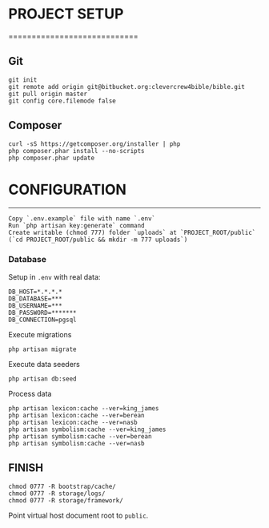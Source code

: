# PROJECT SETUP
============================

## Git

~~~
git init
git remote add origin git@bitbucket.org:clevercrew4bible/bible.git
git pull origin master
git config core.filemode false
~~~

## Composer

~~~
curl -sS https://getcomposer.org/installer | php
php composer.phar install --no-scripts
php composer.phar update
~~~


# CONFIGURATION
---------------

~~~
Copy `.env.example` file with name `.env`
Run `php artisan key:generate` command
Create writable (chmod 777) folder `uploads` at `PROJECT_ROOT/public` (`cd PROJECT_ROOT/public && mkdir -m 777 uploads`)
~~~

### Database

Setup in `.env` with real data:


```
DB_HOST=*.*.*.*
DB_DATABASE=***
DB_USERNAME=***
DB_PASSWORD=*******
DB_CONNECTION=pgsql

```

Execute migrations
~~~
php artisan migrate
~~~

Execute data seeders 
~~~
php artisan db:seed
~~~

Process data
~~~
php artisan lexicon:cache --ver=king_james
php artisan lexicon:cache --ver=berean
php artisan lexicon:cache --ver=nasb
php artisan symbolism:cache --ver=king_james
php artisan symbolism:cache --ver=berean
php artisan symbolism:cache --ver=nasb
~~~

FINISH
----------------
~~~
chmod 0777 -R bootstrap/cache/
chmod 0777 -R storage/logs/
chmod 0777 -R storage/framework/
~~~
Point virtual host document root to `public`.
